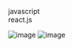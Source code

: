 javascript <br>
react.js 

![image](https://user-images.githubusercontent.com/55932953/194991271-9a0d5066-6db8-4220-8911-48ad101312da.png)
![image](https://user-images.githubusercontent.com/55932953/194991302-f4b59668-ebcd-4f1e-a109-e64f339867a4.png)


